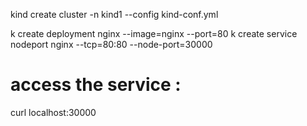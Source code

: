 kind create cluster -n kind1 --config kind-conf.yml

k create deployment nginx --image=nginx --port=80
k create service nodeport nginx --tcp=80:80 --node-port=30000

# access the service :
curl localhost:30000
